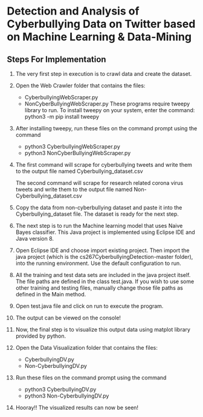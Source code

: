 # Detection and Analysis of Cyberbullying Data on Twitter based on Machine Learning & Data-Mining


## Steps For Implementation 


1. The very first step in execution is to crawl data and create the dataset.



2. Open the Web Crawler folder that contains the files:
	- CyberbullyingWebScraper.py
	- NonCyberBullyingWebScraper.py
	  These programs require tweepy library to run. To install tweepy on your system, enter the command: python3 -m pip install tweepy


3. After installing tweepy, run these files on the command prompt using the command
	- python3 CyberbullyingWebScraper.py
	- python3 NonCyberBullyingWebScraper.py



4. The first command will scrape for cyberbullying tweets and write them to the output file named Cyberbullying_dataset.csv
  
   The second command will scrape for research related corona virus tweets and write them to the output file named Non-Cyberbullying_dataset.csv



5. Copy the data from non-cyberbullying dataset and paste it into the Cyberbullying_dataset file. The dataset is ready for the next step.



6. The next step is to run the Machine learning model that uses Naive Bayes classifier. This Java project is implemented using Eclipse IDE and Java version 8.



7. Open Eclipse IDE and choose import existing project. Then import the java project (which is the cs267CyberbullyingDetection-master folder), into the running environment. Use the default configuration to run.



8. All the training and test data sets are included in the java project itself. The file paths are defined in the class test.java. If you wish to use some other training and testing files, manually change those file paths as defined in the Main method. 



9. Open test.java file and click on run to execute the program.



10. The output can be viewed on the console!



11. Now, the final step is to visualize this output data using matplot library provided by python.



12. Open the Data Visualization folder that contains the files:
	- CyberbullyingDV.py
	- Non-CyberbullyingDV.py



13. Run these files on the command prompt using the command
	- python3 CyberbullyingDV.py
	- python3 Non-CyberbullyingDV.py



14. Hooray!! The visualized results can now be seen!
